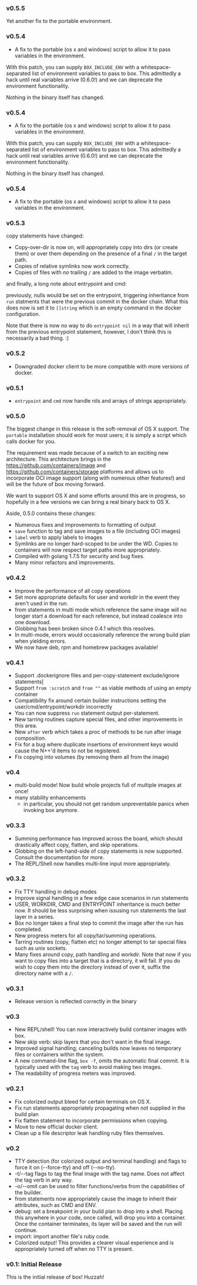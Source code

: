 ### v0.5.5

Yet another fix to the portable environment.

### v0.5.4

* A fix to the portable (os x and windows) script to allow it to pass variables in the environment.

With this patch, you can supply `BOX_INCLUDE_ENV` with a whitespace-separated
list of environment variables to pass to box. This admittedly a hack until real
variables arrive (0.6.0!) and we can deprecate the environment functionality.

Nothing in the binary itself has changed.

### v0.5.4

* A fix to the portable (os x and windows) script to allow it to pass variables in the environment.

With this patch, you can supply `BOX_INCLUDE_ENV` with a whitespace-separated
list of environment variables to pass to box. This admittedly a hack until real
variables arrive (0.6.0!) and we can deprecate the environment functionality.

Nothing in the binary itself has changed.

### v0.5.4

* A fix to the portable (os x and windows) script to allow it to pass variables in the environment.

### v0.5.3

copy statements have changed:

* Copy-over-dir is now on, will appropriately copy into dirs (or create
  them) or over them depending on the presence of a final `/` in the
  target path.
* Copies of relative symlinks now work correctly.
* Copies of files with *no* trailing `/` are added to the image
  verbatim.

and finally, a long note about entrypoint and cmd: 

previously, nulls would be set on the entrypoint, triggering inheritance
from `run` statments that were the previous commit in the docker chain.
What this does now is set it to `[]string` which is an empty command in
the docker configuration.

Note that there is now no way to do `entrypoint nil` in a way that will
inherit from the previous entrypoint statement, however, I don't think
this is necessarily a bad thing. :)

### v0.5.2

* Downgraded docker client to be more compatible with more versions of docker.

### v0.5.1

* `entrypoint` and `cmd` now handle nils and arrays of strings appropriately.

### v0.5.0

The biggest change in this release is the soft-removal of OS X support. The
`portable` installation should work for most users; it is simply a script which
calls docker for you.

The requirement was made because of a switch to an exciting new architecture.
This architecture brings in the https://github.com/containers/image and
https://github.com/containers/storage platforms and allows us to incorporate
OCI image support (along with numerous other features!) and will be the future
of box moving forward.

We want to support OS X and some efforts around this are in progress, so
hopefully in a few versions we can bring a real binary back to OS X.

Aside, 0.5.0 contains these changes:

* Numerous fixes and improvements to formatting of output
* `save` function to tag and save images to a file (including OCI images)
* `label` verb to apply labels to images
* Symlinks are no longer hard-scoped to be under the WD. Copies to containers
  will now respect target paths more appropriately.
* Compiled with golang 1.7.5 for security and bug fixes.
* Many minor refactors and improvements.

### v0.4.2

* Improve the performance of all copy operations
* Set more appropriate defaults for user and workdir in the event they aren't
  used in the run.
* from statements in multi mode which reference the same image will no longer
  start a download for each reference, but instead coalesce into one download.
* Globbing has been broken since 0.4.1 which this resolves.
* In multi-mode, errors would occasionally reference the wrong build plan when
  yielding errors.
* We now have deb, rpm and homebrew packages available!

### v0.4.1

* Support .dockerignore files and per-copy-statement exclude/ignore statements[
* Support `from :scratch` and `from ""` as viable methods of using an empty container
* Compatibility fix around certain builder instructions setting the
  user/cmd/entrypoint/workdir incorrectly
* You can now suppress `run` statement output per-statement.
* New tarring routines capture special files, and other improvements in this area.
* New `after` verb which takes a proc of methods to be run after image composition.
* Fix for a bug where duplicate insertions of environment keys would cause the
  N++'d items to not be registered.
* Fix copying into volumes (by removing them all from the image)

### v0.4

* multi-build mode! Now build whole projects full of multiple images at once!
* many stability enhancements
  * in particular, you should not get random unpreventable panics when invoking
    box anymore. 

### v0.3.3

* Summing performance has improved across the board, which should drastically
	affect copy, flatten, and skip operations.
* Globbing on the left-hand-side of copy statements is now supported. Consult
	the documentation for more.
* The REPL/Shell now handles multi-line input more appropriately.

### v0.3.2

* Fix TTY handling in debug modes
* Improve signal handling in a few edge case scenarios in run statements
* USER, WORKDIR, CMD and ENTRYPOINT inheritance is much better now. It should be less
  surprising when issusing run statements the last layer in a series.
* Box no longer takes a final step to commit the image after the run has
  completed.
* New progress meters for all copy/tar/summing operations. 
* Tarring routines (copy, flatten etc) no longer attempt to tar special files
  such as unix sockets.
* Many fixes around copy, path handling and workdir. Note that now if you want
  to copy files into a target that is a directory, it will fail. If you do wish
  to copy them into the directory instead of over it, suffix the directory name
  with a `/`.

### v0.3.1

* Release version is reflected correctly in the binary

### v0.3
* New REPL/shell! You can now interactively build container images with box.
* New skip verb: skip layers that you don't want in the final image.
* Improved signal handling; canceling builds now leaves no temporary files or
  containers within the system.
* A new command-line flag, `box -f`, omits the automatic final commit. It is
  typically used with the `tag` verb to avoid making two images.
* The readability of progress meters was improved. 


### v0.2.1

* Fix colorized output bleed for certain terminals on OS X.
* Fix run statements appropriately propagating when not supplied in the build plan
* Fix flatten statement to incorporate permissions when copying.
* Move to new official docker client.
* Clean up a file descriptor leak handling ruby files themselves.

### v0.2

* TTY detection (for colorized output and terminal handling) and flags to force it on (--force-tty) and off (--no-tty).
* -t/--tag flags to tag the final image with the tag name. Does not affect the tag verb in any way.
* -o/--omit can be used to filter functions/verbs from the capabilities of the builder.
* from statements now appropriately cause the image to inherit their attributes, such as CMD and ENV.
* debug: set a breakpoint in your build plan to drop into a shell. Placing this anywhere in your code, once called, will drop you into a container. Once the container terminates, its layer will be saved and the run will continue.
* import: import another file's ruby code.
* Colorized output! This provides a clearer visual experience and is appropriately turned off when no TTY is present.

### v0.1: Initial Release

This is the initial release of box! Huzzah!
